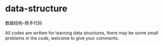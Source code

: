 # data-structure
数据结构-练手代码

All codes are written for learning data structures, there may be some small problems in the code, welcome to give your comments.
